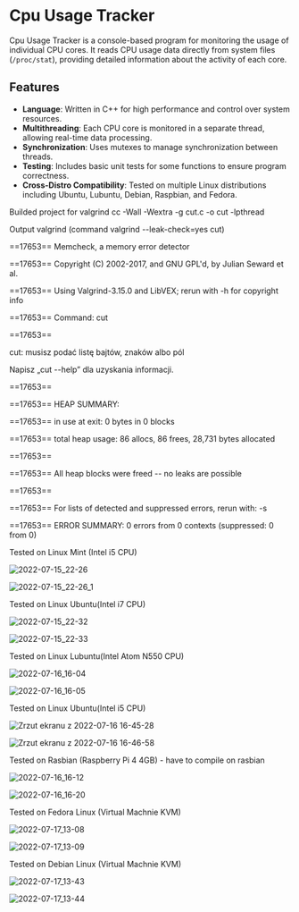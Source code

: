 # Cpu Usage Tracker

Cpu Usage Tracker is a console-based program for monitoring the usage of individual CPU cores. It reads CPU usage data directly from system files (`/proc/stat`), providing detailed information about the activity of each core.

## Features
- **Language**: Written in C++ for high performance and control over system resources.
- **Multithreading**: Each CPU core is monitored in a separate thread, allowing real-time data processing.
- **Synchronization**: Uses mutexes to manage synchronization between threads.
- **Testing**: Includes basic unit tests for some functions to ensure program correctness.
- **Cross-Distro Compatibility**: Tested on multiple Linux distributions including Ubuntu, Lubuntu, Debian, Raspbian, and Fedora.


Builded project for valgrind 
cc -Wall -Wextra -g cut.c -o cut -lpthread

Output valgrind (command valgrind --leak-check=yes cut)

==17653== Memcheck, a memory error detector

==17653== Copyright (C) 2002-2017, and GNU GPL'd, by Julian Seward et al.

==17653== Using Valgrind-3.15.0 and LibVEX; rerun with -h for copyright info

==17653== Command: cut

==17653== 

cut: musisz podać listę bajtów, znaków albo pól

Napisz „cut --help” dla uzyskania informacji.

==17653== 

==17653== HEAP SUMMARY:

==17653==     in use at exit: 0 bytes in 0 blocks

==17653==   total heap usage: 86 allocs, 86 frees, 28,731 bytes allocated

==17653== 

==17653== All heap blocks were freed -- no leaks are possible

==17653== 

==17653== For lists of detected and suppressed errors, rerun with: -s

==17653== ERROR SUMMARY: 0 errors from 0 contexts (suppressed: 0 from 0)


Tested on Linux Mint (Intel i5 CPU)

![2022-07-15_22-26](https://user-images.githubusercontent.com/17749811/179307163-a688728d-44e8-4329-8d7e-3b67ee5e2558.png)

![2022-07-15_22-26_1](https://user-images.githubusercontent.com/17749811/179307253-bf3b8437-7446-43ec-a643-45cd54b1ae2b.png)

Tested on Linux Ubuntu(Intel i7 CPU)

![2022-07-15_22-32](https://user-images.githubusercontent.com/17749811/179307365-75195702-f065-4986-ac08-977c8666ba93.png)

![2022-07-15_22-33](https://user-images.githubusercontent.com/17749811/179307405-b3ff8575-b9fc-41e9-b042-23cc0b093cd9.png)

Tested on Linux Lubuntu(Intel Atom N550 CPU)

![2022-07-16_16-04](https://user-images.githubusercontent.com/17749811/179359930-5a901611-040d-4239-93f9-6d1480abef0e.png)

![2022-07-16_16-05](https://user-images.githubusercontent.com/17749811/179359940-41e42a4d-bf73-47b6-b1e3-04d0c8b43534.png)

Tested on Linux Ubuntu(Intel i5 CPU)

![Zrzut ekranu z 2022-07-16 16-45-28](https://user-images.githubusercontent.com/17749811/179360000-6120fe3f-21af-416a-a3b9-f07105767a06.png)

![Zrzut ekranu z 2022-07-16 16-46-58](https://user-images.githubusercontent.com/17749811/179360005-5c074e94-57a3-44e3-954d-90234cf05307.png)

Tested on Rasbian (Raspberry Pi 4 4GB) - have to compile on rasbian

![2022-07-16_16-12](https://user-images.githubusercontent.com/17749811/179360111-0121f732-fede-49f6-8f47-25a560da1df5.png)

![2022-07-16_16-20](https://user-images.githubusercontent.com/17749811/179360129-baaf30f6-71a9-447d-84fd-ad59c72e3b20.png)

Tested on Fedora Linux (Virtual Machnie KVM)

![2022-07-17_13-08](https://user-images.githubusercontent.com/17749811/179395639-a6f04e00-adba-4d95-954e-1c3ac9d72158.png)

![2022-07-17_13-09](https://user-images.githubusercontent.com/17749811/179395647-89db86f8-afe4-4d8c-8986-be84b6052b6e.png)

Tested on Debian Linux (Virtual Machnie KVM)

![2022-07-17_13-43](https://user-images.githubusercontent.com/17749811/179396609-db140c37-fe22-42ee-a830-607b36574ada.png)

![2022-07-17_13-44](https://user-images.githubusercontent.com/17749811/179396618-151d8958-6983-43a2-9595-308c6904d91f.png)













